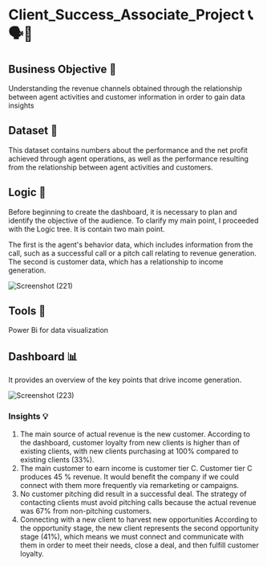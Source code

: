 # Client_Success_Associate_Project  📞🗣📳

## Business Objective 📍
Understanding the revenue channels obtained through the relationship between agent activities and customer information in order to gain data insights

## Dataset 📜
This dataset contains numbers about the performance and the net profit achieved through agent operations, as well as the performance resulting from the relationship between agent activities and customers.

## Logic 🎲
Before beginning to create the dashboard, it is necessary to plan and identify the objective of the audience. To clarify my main point, I proceeded with the Logic tree. It is contain two main point. 
<p> The first is the agent's behavior data, which includes information from the call, such as a successful call or a pitch call relating to revenue generation. The second is customer data, which has a relationship to income generation.

![Screenshot (221)](https://github.com/TrainingForFuture/Client_Success_Associate_Project/assets/134767020/01cc8d3a-1348-4321-b667-3d21134df2d5)

## Tools 📏
Power Bi for data visualization

## Dashboard 📊
It provides an overview of the key points that drive income generation.

![Screenshot (223)](https://github.com/TrainingForFuture/Client_Success_Associate_Project/assets/134767020/584d8c3a-3aed-43ca-b3d9-a8c60784d7fc)

### Insights 💡

1. The main source of actual revenue is the new customer.
	According to the dashboard, customer loyalty from new clients is higher than of existing clients, with new clients purchasing at 100% compared to existing clients (33%).
2. The main customer to earn income is customer tier C.
Customer tier C produces 45 % revenue. It would benefit the company if we could connect with them more frequently via remarketing or campaigns.
3. No customer pitching did result in a successful deal.
The strategy of contacting clients must avoid pitching calls because the actual revenue was 67% from non-pitching customers.
4. Connecting with a new client to harvest new opportunities 
According to the opportunity stage, the new client represents the second opportunity stage (41%), which means we must connect and communicate with them in order to meet their needs, close a deal, and then fulfill customer loyalty.
